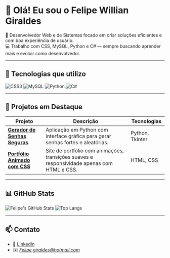 
# 👋 Olá! Eu sou o Felipe Willian Giraldes

🎯 Desenvolvedor Web e de Sistemas focado em criar soluções eficientes e com boa experiência de usuário.  
💻 Trabalho com CSS, MySQL, Python e C# — sempre buscando aprender mais e evoluir como desenvolvedor.

---

## 🚀 Tecnologias que utilizo

![CSS3](https://img.shields.io/badge/CSS3-1572B6?style=for-the-badge&logo=css3&logoColor=white)
![MySQL](https://img.shields.io/badge/MySQL-005C84?style=for-the-badge&logo=mysql&logoColor=white)
![Python](https://img.shields.io/badge/Python-3776AB?style=for-the-badge&logo=python&logoColor=white)
![C#](https://img.shields.io/badge/C%23-512BD4?style=for-the-badge&logo=csharp&logoColor=white)

---

## 📌 Projetos em Destaque

| Projeto | Descrição | Tecnologias |
|--------|------------|-------------|
| [**Gerador de Senhas Seguras**](https://github.com/FelipeWillianGiraldes1/gerador-senhas-python) | Aplicação em Python com interface gráfica para gerar senhas fortes e aleatórias. | Python, Tkinter |
| [**Portfólio Animado com CSS**](https://github.com/FelipeWillianGiraldes1/portfolio-css-animado) | Site de portfólio com animações, transições suaves e responsividade apenas com HTML e CSS. | HTML, CSS |

---

## 📊 GitHub Stats

![Felipe's GitHub Stats](https://github-readme-stats.vercel.app/api?username=FelipeWillianGiraldes1&show_icons=true&theme=radical)
![Top Langs](https://github-readme-stats.vercel.app/api/top-langs/?username=FelipeWillianGiraldes1&layout=compact&theme=radical)

---

## 📫 Contato

- 💼 [LinkedIn](https://www.linkedin.com/in/felipe-giraldes-aa849621a)
- ✉️ *Felipe.giraldes@hotmail.com*
